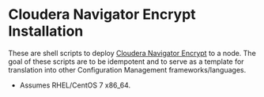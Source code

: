# Cloudera Navigator Encrypt Installation

These are shell scripts to deploy [Cloudera Navigator Encrypt](https://www.cloudera.com/documentation/enterprise/latest/topics/sg_navigator_encrypt.html) to a node.  The goal of these scripts are to be idempotent and to serve as a template for translation into other Configuration Management frameworks/languages.

* Assumes RHEL/CentOS 7 x86_64.


